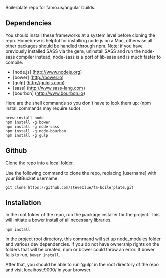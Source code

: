Boilerplate repo for famo.us/angular builds.

## Dependencies ##

You should install these frameworks at a system level before cloning the repo. Homebrew is helpful for installing node.js on a Mac, otherwise all other packages should be handled through npm. Note: if you have previously installed SASS via the gem, uninstall SASS and run the node-sass compiler instead, node-sass is a port of lib-sass and is much faster to compile.

* [node.js] (http://www.nodejs.org)
* [bower] (http://bower.io)
* [gulp] (http://gulpjs.com)
* [sass] (http://www.sass-lang.com)
* [bourbon] (http://www.bourbon.io)


Here are the shell commands so you don't have to look them up: (npm install commands may require sudo)

```
brew install node
npm install -g bower
npm install -g node-sass
npm install -g node-bourbon
npm install -g gulp
```

## Github ##

Clone the repo into a local folder. 

Use the following command to clone the repo, replacing [username] with your BitBucket username.

```
git clone https://github.com/steveblue/fa-boilerplate.git
```


## Installation ##

In the root folder of the repo, run the package installer for the project. This will initiate a bower install of all necessary libraries.

```
npm install
```

In the project root directory, this command will set up node_modules folder and various dev dependencies. If you do not have ownership rights on the folders that will be created, npm or bower could throw an error. If bower fails to run, `bower install`.

After that, you should be able to run 'gulp' in the root directory of the repo and visit localhost:9000/ in your browser.
